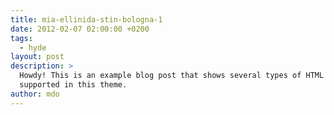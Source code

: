 ```yaml
---
title: mia-ellinida-stin-bologna-1
date: 2012-02-07 02:00:00 +0200
tags:
  - hyde
layout: post
description: >
  Howdy! This is an example blog post that shows several types of HTML content
  supported in this theme.
author: mdo
---
```


